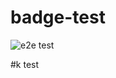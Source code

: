 # badge-test

![e2e test](https://github.com/kmsheng/badge-test/actions/workflows/e2e.yml/badge.svg)

#k
test
